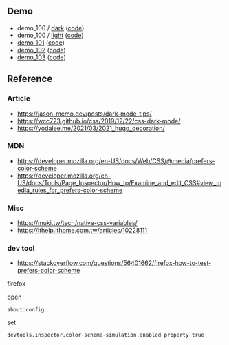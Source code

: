 
## Demo

* demo_100 / [dark](https://samwhelp.github.io/note-about-web-page/demo/use_case/prefers_color_scheme/demo_100/dark.html) ([code](demo_100/dark.html))
* demo_100 / [light](https://samwhelp.github.io/note-about-web-page/demo/use_case/prefers_color_scheme/demo_100/light.html) ([code](demo_100/light.html))
* [demo_101](https://samwhelp.github.io/note-about-web-page/demo/use_case/prefers_color_scheme/demo_101/) ([code](demo_101/index.html))
* [demo_102](https://samwhelp.github.io/note-about-web-page/demo/use_case/prefers_color_scheme/demo_102/) ([code](demo_102/index.html))
* [demo_103](https://samwhelp.github.io/note-about-web-page/demo/use_case/prefers_color_scheme/demo_103/) ([code](demo_103/index.html))


## Reference


### Article

* https://jason-memo.dev/posts/dark-mode-tips/
* https://wcc723.github.io/css/2019/12/22/css-dark-mode/
* https://yodalee.me/2021/03/2021_hugo_decoration/


### MDN

* https://developer.mozilla.org/en-US/docs/Web/CSS/@media/prefers-color-scheme
* https://developer.mozilla.org/en-US/docs/Tools/Page_Inspector/How_to/Examine_and_edit_CSS#view_media_rules_for_prefers-color-scheme


### Misc

* https://muki.tw/tech/native-css-variables/
* https://ithelp.ithome.com.tw/articles/10228111


### dev tool

* https://stackoverflow.com/questions/56401662/firefox-how-to-test-prefers-color-scheme

firefox

open

```
about:config
```

set

```
devtools.inspector.color-scheme-simulation.enabled property true
```
